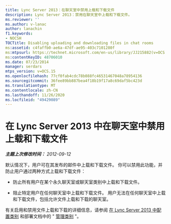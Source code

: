```yaml
---
title: Lync Server 2013：在聊天室中禁用上载和下载文件
description: Lync Server 2013：禁用在聊天室中上载和下载文件。
ms.reviewer: ''
ms.author: v-lanac
author: lanachin
f1.keywords:
- NOCSH
TOCTitle: Disabling uploading and downloading files in chat rooms
ms:assetid: c4faffb0-ae6a-47df-ae95-403c7101280f
ms:mtpsurl: https://technet.microsoft.com/en-us/library/JJ215882(v=OCS.15)
ms:contentKeyID: 48706010
ms.date: 07/23/2014
manager: serdars
mtps_version: v=OCS.15
ms.openlocfilehash: 77cf0fab4cdc78b088fc46531467048a78954136
ms.sourcegitcommit: 36fee89bb887bea4f18b19f17a8c69daf5bc423d
ms.translationtype: MT
ms.contentlocale: zh-CN
ms.lasthandoff: 11/26/2020
ms.locfileid: "49429089"
---
```

# <a name="disabling-uploading-and-downloading-files-in-chat-rooms-in-lync-server-2013"></a>在 Lync Server 2013 中在聊天室中禁用上载和下载文件

<div data-xmlns="http://www.w3.org/1999/xhtml">

<div class="topic" data-xmlns="http://www.w3.org/1999/xhtml" data-msxsl="urn:schemas-microsoft-com:xslt" data-cs="https://msdn.microsoft.com/">

<div data-asp="https://msdn2.microsoft.com/asp">



</div>

<div id="mainSection">

<div id="mainBody">

<span> </span>

_**主题上次修改时间：** 2012-09-12_

默认情况下，用户可在其发布的邮件中上载和下载文件。 你可以禁用此功能，并防止用户通过两种方式上载和下载文件：

  - 防止所有用户在某个永久聊天室或聊天室类别中上载和下载文件。

  - 阻止特定用户在任何聊天室中上载和下载文件。 用户无法在任何聊天室中上载和下载文件，包括允许文件上载和下载的聊天室。

有关启用和禁用文件上载和下载的详细信息，请参阅 [在 Lync Server 2013 中配置类别](lync-server-2013-configure-categories.md) 和部署文档中的 " [管理类别](manage-categories.md) "。

</div>

<span> </span>

</div>

</div>

</div>

